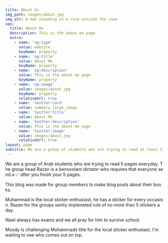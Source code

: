 ```yaml
---
title: About Us
img_path: images/about.jpg
img_alt: A man standing on a rock outside the cave
seo:
  title: About Me
  description: This is the about me page
  extra:
    - name: 'og:type'
      value: website
      keyName: property
    - name: 'og:title'
      value: About Me
      keyName: property
    - name: 'og:description'
      value: This is the about me page
      keyName: property
    - name: 'og:image'
      value: images/about.jpg
      keyName: property
      relativeUrl: true
    - name: 'twitter:card'
      value: summary_large_image
    - name: 'twitter:title'
      value: About Me
    - name: 'twitter:description'
      value: This is the about me page
    - name: 'twitter:image'
      value: images/about.jpg
      relativeUrl: true
layout: page
subtitle: We are a group of students who are trying to read at least 5 pages every day.
---
```

We are a group of Arab students who are trying to read 5 pages everyday. The group head Razan is a benovolant dictator who requires that everyone send a ✅ after you finish your 5 pages.


This blog was made for group members to make blog posts about their books.


Muhammad is the local sticker enthusiast, he has a sticker for every occasion. Razan for the groups sanity impleneted rule of no more than 5 stickers a day.


Wael always has exams and we all pray for him to survive school.


Moody is challenging Muhammads title for the local sticker enthusiast, I'm waiting to see who comes out on top.


